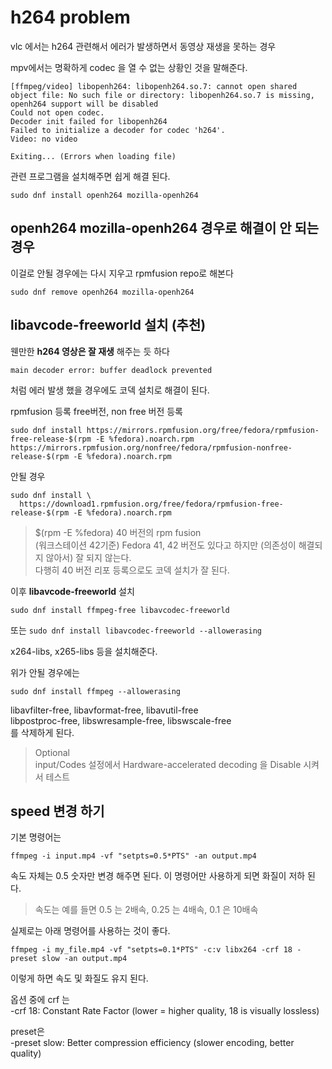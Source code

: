 # h264 problem 
vlc 에서는 h264 관련해서 에러가 발생하면서 동영상 재생을 못하는 경우   

mpv에서는 명확하게 codec 을 열 수 없는 상황인 것을 말해준다.  

```
[ffmpeg/video] libopenh264: libopenh264.so.7: cannot open shared object file: No such file or directory: libopenh264.so.7 is missing, openh264 support will be disabled
Could not open codec.
Decoder init failed for libopenh264
Failed to initialize a decoder for codec 'h264'.
Video: no video

Exiting... (Errors when loading file)
```

관련 프로그램을 설치해주면 쉽게 해결 된다.

```
sudo dnf install openh264 mozilla-openh264
```

## openh264 mozilla-openh264 경우로 해결이 안 되는 경우
이걸로 안될 경우에는 다시 지우고 rpmfusion repo로 해본다
```
sudo dnf remove openh264 mozilla-openh264
```

## libavcode-freeworld 설치 (추천)
웬만한 **h264 영상은 잘 재생** 해주는 듯 하다  
 
```
main decoder error: buffer deadlock prevented
```
처럼 에러 발생 했을 경우에도 코덱 설치로 해결이 된다.

rpmfusion 등록 free버전, non free 버전 등록
```
sudo dnf install https://mirrors.rpmfusion.org/free/fedora/rpmfusion-free-release-$(rpm -E %fedora).noarch.rpm https://mirrors.rpmfusion.org/nonfree/fedora/rpmfusion-nonfree-release-$(rpm -E %fedora).noarch.rpm
```

안될 경우
```
sudo dnf install \
  https://download1.rpmfusion.org/free/fedora/rpmfusion-free-release-$(rpm -E %fedora).noarch.rpm
```

> $(rpm -E %fedora) 40 버전의 rpm fusion   
(워크스테이션 42기준) Fedora 41, 42 버전도 있다고 하지만 (의존성이 해결되지 않아서) 잘 되지 않는다.  
다행히 40 버전 리포 등록으로도 코덱 설치가 잘 된다.  


이후 **libavcode-freeworld** 설치
```
sudo dnf install ffmpeg-free libavcodec-freeworld
```

또는 `sudo dnf install libavcodec-freeworld --allowerasing`   

x264-libs, x265-libs 등을 설치해준다.

위가 안될 경우에는 
```
sudo dnf install ffmpeg --allowerasing
```

libavfilter-free, libavformat-free, libavutil-free   
libpostproc-free, libswresample-free, libswscale-free   
를 삭제하게 된다.

> Optional  
input/Codes 설정에서 Hardware-accelerated decoding 을 Disable 시켜서 테스트  


## speed 변경 하기
기본 명령어는   
```
ffmpeg -i input.mp4 -vf "setpts=0.5*PTS" -an output.mp4
```
속도 자체는 0.5 숫자만 변경 해주면 된다. 이 명령어만 사용하게 되면 화질이 저하 된다.  
> 속도는 예를 들면 0.5 는 2배속, 0.25 는 4배속, 0.1 은 10배속  

실제로는 아래 명령어를 사용하는 것이 좋다.  

```
ffmpeg -i my_file.mp4 -vf "setpts=0.1*PTS" -c:v libx264 -crf 18 -preset slow -an output.mp4
```

이렇게 하면 속도 및 화질도 유지 된다.  

옵션 중에 crf 는   
-crf 18: Constant Rate Factor (lower = higher quality, 18 is visually lossless)   

preset은  
-preset slow: Better compression efficiency (slower encoding, better quality)   

